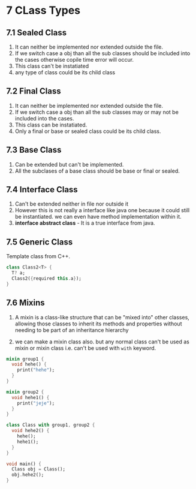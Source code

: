 # 7 CLass Types

## 7.1 Sealed Class
1. It can neither be implemented nor extended outside the file.
2. If we switch case a obj than all the sub classes should be included into the cases otherwise copile time error will occur.
3. This class can't be instatiated
4. any type of class could be its child class


## 7.2 Final Class
1. It can neither be implemented nor extended outside the file.
2. If we switch case a obj than all the sub classes may or may not be included into the cases.
3. This class can be instatiated.
4. Only a final or base or sealed class could be its child class.

## 7.3 Base Class
1. Can be extended but can't be implemented.
2. All the subclases of a base class should be base or final or sealed.

## 7.4 Interface Class
1. Can't be extended neither in file nor outside it
2. However this is not really a interface like java one because it could still be instantiated. we can even have method implementation within it.
3. **interface abstract class** - It is a true interface from java.


## 7.5 Generic Class
Template class from C++.
```dart
class Class2<T> {
  T? a;
  Class2({required this.a});
}
```

## 7.6 Mixins

1. A mixin is a class-like structure that can be "mixed into" other classes, allowing those classes to inherit its methods and properties without needing to be part of an inheritance hierarchy

2. we can make a mixin class also. but any normal class can't be used as mixin or mixin class i.e. can't be used with ```with``` keyword.

```dart
mixin group1 {
  void hehe() {
    print("hehe");
  }
}

mixin group2 {
  void hehe1() {
    print("jeje");
  }
}

class Class with group1, group2 {
  void hehe2() {
    hehe();
    hehe1();
  }
}

void main() {
  Class obj = Class();
  obj.hehe2();
}
```